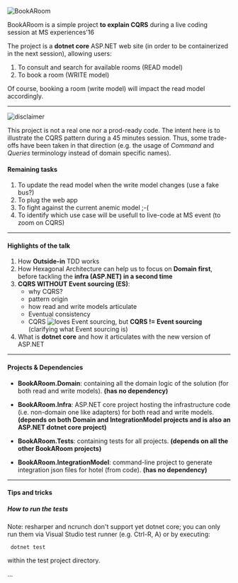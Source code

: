 ![BookARoom](https://github.com/tpierrain/cqrs/blob/master/images/bookARoom.gif?raw=true)

BookARoom is a simple project __to explain CQRS__ during a live coding session at MS experiences'16

The project is a __dotnet core__ ASP.NET web site (in order to be containerized in the next session), allowing users:

1. To consult and search for available rooms (READ model)
2. To book a room (WRITE model)

Of course, booking a room (write model) will impact the read model accordingly.

---
![disclaimer](https://github.com/tpierrain/cqrs/blob/master/images/disclaimer.gif?raw=true)

This project is not a real one nor a prod-ready code. The intent here is to illustrate the CQRS pattern during a 45 minutes session. Thus, some trade-offs have been taken in that direction (e.g. the usage of *Command* and *Queries* terminology instead of domain specific names).

#### Remaining tasks
1. To update the read model when the write model changes (use a fake bus?)
2. To plug the web app
3. To fight against the current anemic model ;-(
4. To identify which use case will be usefull to live-code at MS event (to zoom on CQRS)



---

#### Highlights of the talk

1. How __Outside-in__ TDD works
2. How Hexagonal Architecture can help us to focus on __Domain first__, before tackling the __infra (ASP.NET) in a second time__
3. __CQRS WITHOUT Event sourcing (ES)__:
    - why CQRS?
    - pattern origin
    - how read and write models articulate
    - Eventual consistency
    - CQRS ![loves](https://github.com/tpierrain/cqrs/blob/master/images/heart.png?raw=true) Event sourcing, but __CQRS != Event sourcing__ (clarifying what Event sourcing is)
4. What is __dotnet core__ and how it articulates with the new version of ASP.NET

---

#### Projects & Dependencies
- __BookARoom.Domain__:  containing all the domain logic of the solution (for both read and write models). __(has no dependency)__

- __BookARoom.Infra__: ASP.NET core project hosting the infrastructure code (i.e. non-domain one like adapters) for both read and write models. __(depends on both Domain and IntegrationModel projects and is also an ASP.NET dotnet core project)__

- __BookARoom.Tests__: containing tests for all projects. __(depends on all the other BookARoom projects)__

- __BookARoom.IntegrationModel__: command-line project to generate integration json files for hotel (from code). __(has no dependency)__

---

#### Tips and tricks

##### How to run the tests

Note: resharper and ncrunch don't support yet dotnet core; you can only run them via Visual Studio test runner (e.g. Ctrl-R, A) or by executing:

     dotnet test 

within the test project directory.

...
